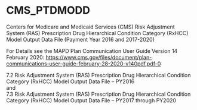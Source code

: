 # CMS_PTDMODD
Centers for Medicare and Medicaid Services (CMS) Risk Adjustment System (RAS) 
Prescription Drug Hierarchical Condition Category (RxHCC) Model Output Data File (Payment Year 2016 and 2017-2020)

For Details see the MAPD Plan Communication User Guide Version 14 February 2020:
https://www.cms.gov/files/document/plan-communications-user-guide-february-28-2020-v140pdf.pdf-0

7.2 Risk Adjustment System (RAS) Prescription Drug Hierarchical Condition Category (RxHCC) Model Output Data File – PY2016<br/>
and<br/>
7.3 Risk Adjustment System (RAS) Prescription Drug Hierarchical Condition Category (RxHCC) Model Output Data File – PY2017 through PY2020<br/>
